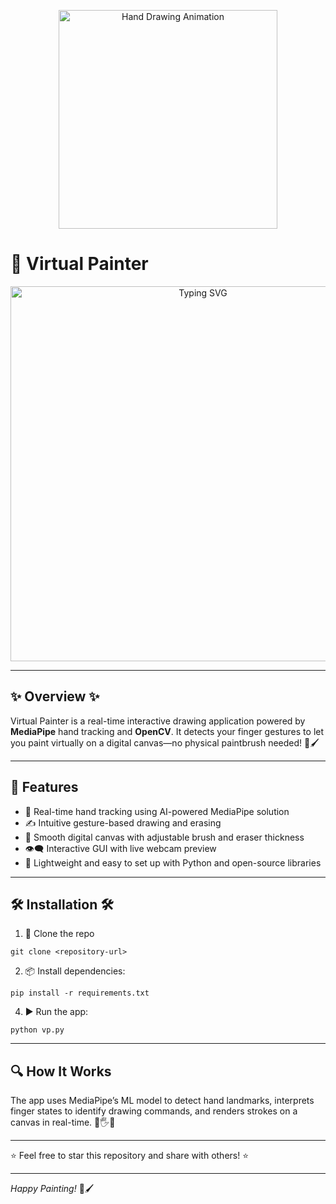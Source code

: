 <!-- Animated Hand Drawing GIF -->
<p align="center">
  <img src="https://media0.giphy.com/media/v1.Y2lkPTc5MGI3NjExbnVwNGtzcGZ1ZHFlZ3p0bTI4eTE5aHd1ZTJqOWFncXJ5aGg4NDh4eiZlcD12MV9pbnRlcm5hbF9naWZfYnlfaWQmY3Q9Zw/glJdAXojfP3wPEg84a/giphy.gif" width="350" alt="Hand Drawing Animation" />
</p>

# 🎨 Virtual Painter

<p align="center">
  <img src="https://readme-typing-svg.demolab.com/?lines=Real-time+MediaPipe+Hand+Tracking;Painting+With+Just+Your+Fingers;Intuitive+and+Interactive+UI" 
       alt="Typing SVG" width="600"/>
</p>

---

## ✨ Overview ✨

Virtual Painter is a real-time interactive drawing application powered by **MediaPipe** hand tracking and **OpenCV**. It detects your finger gestures to let you paint virtually on a digital canvas—no physical paintbrush needed! 🎥🖌️

---

## 🚀 Features

- 🎯 Real-time hand tracking using AI-powered MediaPipe solution  
- ✍️ Intuitive gesture-based drawing and erasing  
- 🎨 Smooth digital canvas with adjustable brush and eraser thickness  
- 👁️‍🗨️ Interactive GUI with live webcam preview  
- 🐍 Lightweight and easy to set up with Python and open-source libraries

---

## 🛠 Installation 🛠

1. 📂 Clone the repo  
  ```
git clone <repository-url>
```
2. 📦 Install dependencies:
```
pip install -r requirements.txt
```
4. ▶️ Run the app:
```
python vp.py
```

---

## 🔍 How It Works

The app uses MediaPipe’s ML model to detect hand landmarks, interprets finger states to identify drawing commands, and renders strokes on a canvas in real-time. 🤖🖐️🎉

---


⭐ Feel free to star this repository and share with others! ⭐

---

*Happy Painting!* 🎨🖌️
